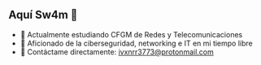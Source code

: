 ## Aquí Sw4m 👋

- 🔭 Actualmente estudiando CFGM de Redes y Telecomunicaciones
- 🌱 Aficionado de la ciberseguridad, networking e IT en mi tiempo libre
- 📨 Contáctame directamente: ivxnrr3773@protonmail.com
